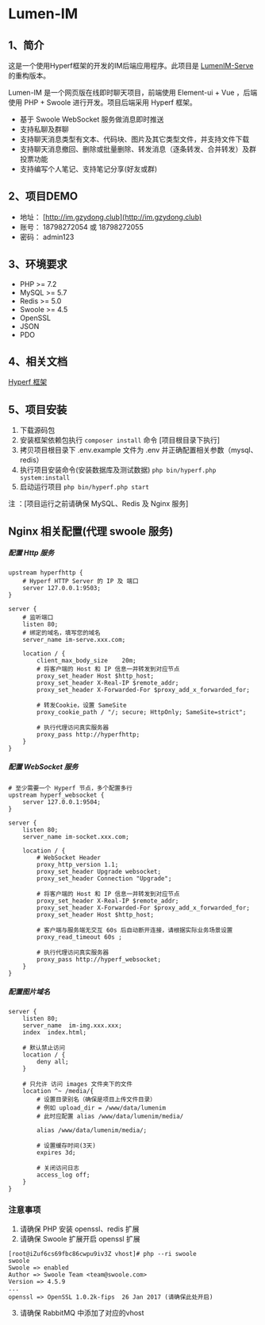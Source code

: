 # Lumen-IM

## 1、简介

这是一个使用Hyperf框架的开发的IM后端应用程序。此项目是 [LumenIM-Serve](https://github.com/gzydong/LumenIM-Serve) 的重构版本。

Lumen-IM 是一个网页版在线即时聊天项目，前端使用 Element-ui + Vue ，后端使用 PHP + Swoole 进行开发。项目后端采用 Hyperf 框架。

- 基于 Swoole WebSocket 服务做消息即时推送
- 支持私聊及群聊
- 支持聊天消息类型有文本、代码块、图片及其它类型文件，并支持文件下载
- 支持聊天消息撤回、删除或批量删除、转发消息（逐条转发、合并转发）及群投票功能
- 支持编写个人笔记、支持笔记分享(好友或群)

## 2、项目DEMO

- 地址： [http://im.gzydong.club](http://im.gzydong.club)
- 账号： 18798272054 或 18798272055
- 密码： admin123

## 3、环境要求

- PHP >= 7.2
- MySQL >= 5.7
- Redis >= 5.0
- Swoole  >= 4.5
- OpenSSL
- JSON
- PDO

## 4、相关文档

[Hyperf 框架](https://hyperf.wiki/2.0/#/README)

## 5、项目安装

1. 下载源码包
2. 安装框架依赖包执行 `composer install` 命令 [项目根目录下执行]
2. 拷贝项目根目录下 .env.example 文件为 .env 并正确配置相关参数（mysql、redis）
3. 执行项目安装命令(安装数据库及测试数据)  `php bin/hyperf.php system:install`
4. 启动运行项目 `php bin/hyperf.php start`

注 ：[项目运行之前请确保 MySQL、Redis 及 Nginx 服务]

## Nginx 相关配置(代理 swoole 服务)

##### 配置 Http 服务

```
upstream hyperfhttp {
    # Hyperf HTTP Server 的 IP 及 端口
    server 127.0.0.1:9503;
}

server {
    # 监听端口
    listen 80;
    # 绑定的域名，填写您的域名
    server_name im-serve.xxx.com;

    location / {
        client_max_body_size    20m;
        # 将客户端的 Host 和 IP 信息一并转发到对应节点
        proxy_set_header Host $http_host;
        proxy_set_header X-Real-IP $remote_addr;
        proxy_set_header X-Forwarded-For $proxy_add_x_forwarded_for;

        # 转发Cookie，设置 SameSite
        proxy_cookie_path / "/; secure; HttpOnly; SameSite=strict";

        # 执行代理访问真实服务器
        proxy_pass http://hyperfhttp;
    }
}
```

##### 配置 WebSocket 服务

```
# 至少需要一个 Hyperf 节点，多个配置多行
upstream hyperf_websocket {
    server 127.0.0.1:9504;
}

server {
    listen 80;
    server_name im-socket.xxx.com;

    location / {
        # WebSocket Header
        proxy_http_version 1.1;
        proxy_set_header Upgrade websocket;
        proxy_set_header Connection "Upgrade";

        # 将客户端的 Host 和 IP 信息一并转发到对应节点
        proxy_set_header X-Real-IP $remote_addr;
        proxy_set_header X-Forwarded-For $proxy_add_x_forwarded_for;
        proxy_set_header Host $http_host;

        # 客户端与服务端无交互 60s 后自动断开连接，请根据实际业务场景设置
        proxy_read_timeout 60s ;

        # 执行代理访问真实服务器
        proxy_pass http://hyperf_websocket;
    }
}
```

##### 配置图片域名

```
server {
    listen 80;
    server_name  im-img.xxx.xxx;
    index  index.html;

    # 默认禁止访问
    location / {
        deny all;
    }

    # 只允许 访问 images 文件夹下的文件
    location ^~ /media/{
        # 设置目录别名（确保是项目上传文件目录）
        # 例如 upload_dir = /www/data/lumenim
        # 此时应配置 alias /www/data/lumenim/media/
        
        alias /www/data/lumenim/media/;

        # 设置缓存时间(3天)
        expires 3d;

        # 关闭访问日志
        access_log off;
    }
}
```

### 注意事项

1. 请确保 PHP 安装 openssl、redis 扩展
2. 请确保 Swoole 扩展开启 openssl 扩展

```
[root@iZuf6cs69fbc86cwpu9iv3Z vhost]# php --ri swoole
swoole
Swoole => enabled
Author => Swoole Team <team@swoole.com>
Version => 4.5.9
...
openssl => OpenSSL 1.0.2k-fips  26 Jan 2017 (请确保此处开启)
``` 

3. 请确保 RabbitMQ 中添加了对应的vhost
